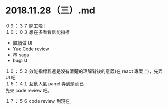 # 2018.11.28（三）.md
０９：３７ 開工啦！  
１０：０３ 想在多看看信能指標  

 - 繼續做 UI
 - Yue Code review
 - 串 saga
 - buglist
 
１０：５２ 效能指標我還是沒有清楚的理解背後的意義(在 react 專案上)，先弄 UI 吧  
１６：４１ 互動人氣 panel 弄到頭而已  
先來 code review 吧。

１７：５６ code review 到現在。  
